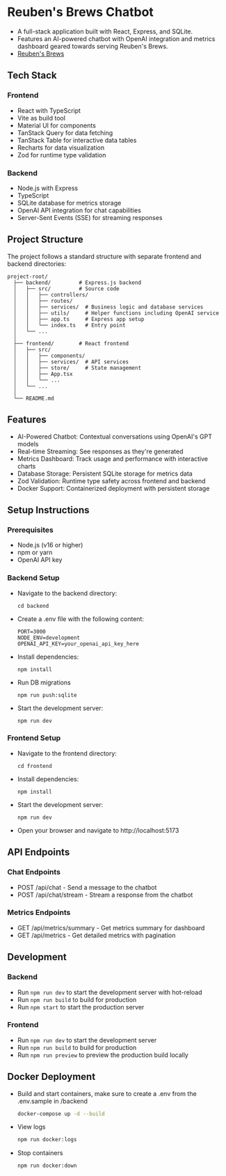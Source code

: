 # Reuben's Brews Chatbot

- A full-stack application built with React, Express, and SQLite.
- Features an AI-powered chatbot with OpenAI integration and metrics dashboard geared towards serving Reuben's Brews.
- [Reuben's Brews](https://reubensbrews.com/)

## Tech Stack

### Frontend

- React with TypeScript
- Vite as build tool
- Material UI for components
- TanStack Query for data fetching
- TanStack Table for interactive data tables
- Recharts for data visualization
- Zod for runtime type validation

### Backend

- Node.js with Express
- TypeScript
- SQLite database for metrics storage
- OpenAI API integration for chat capabilities
- Server-Sent Events (SSE) for streaming responses

## Project Structure

The project follows a standard structure with separate frontend and backend directories:

```
project-root/
  ├── backend/         # Express.js backend
  │   ├── src/         # Source code
  │   │   ├── controllers/
  │   │   ├── routes/
  │   │   ├── services/  # Business logic and database services
  │   │   ├── utils/     # Helper functions including OpenAI service
  │   │   ├── app.ts     # Express app setup
  │   │   └── index.ts   # Entry point
  │   └── ...
  │
  ├── frontend/        # React frontend
  │   ├── src/
  │   │   ├── components/
  │   │   ├── services/  # API services
  │   │   ├── store/     # State management
  │   │   ├── App.tsx
  │   │   └── ...
  │   └── ...
  │
  └── README.md
```

## Features

- AI-Powered Chatbot: Contextual conversations using OpenAI's GPT models
- Real-time Streaming: See responses as they're generated
- Metrics Dashboard: Track usage and performance with interactive charts
- Database Storage: Persistent SQLite storage for metrics data
- Zod Validation: Runtime type safety across frontend and backend
- Docker Support: Containerized deployment with persistent storage

## Setup Instructions

### Prerequisites

- Node.js (v16 or higher)
- npm or yarn
- OpenAI API key

### Backend Setup

- Navigate to the backend directory:

  `cd backend`

- Create a .env file with the following content:

  ```
  PORT=3000
  NODE_ENV=development
  OPENAI_API_KEY=your_openai_api_key_here
  ```

- Install dependencies:

  `npm install`

- Run DB migrations

  `npm run push:sqlite`

- Start the development server:

  `npm run dev`

### Frontend Setup

- Navigate to the frontend directory:

  `cd frontend`

- Install dependencies:

  `npm install`

- Start the development server:

  `npm run dev`

- Open your browser and navigate to http://localhost:5173

## API Endpoints

### Chat Endpoints

- POST /api/chat - Send a message to the chatbot
- POST /api/chat/stream - Stream a response from the chatbot

### Metrics Endpoints

- GET /api/metrics/summary - Get metrics summary for dashboard
- GET /api/metrics - Get detailed metrics with pagination

## Development

### Backend

- Run `npm run dev` to start the development server with hot-reload
- Run `npm run build` to build for production
- Run `npm start` to start the production server

### Frontend

- Run `npm run dev` to start the development server
- Run `npm run build` to build for production
- Run `npm run preview` to preview the production build locally

## Docker Deployment

- Build and start containers, make sure to create a .env from the .env.sample in /backend

  ```bash
  docker-compose up -d --build
  ```

- View logs

  ```bash
  npm run docker:logs
  ```

- Stop containers

  ```bash
  npm run docker:down
  ```
